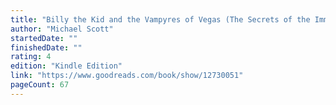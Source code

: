 ```yaml
---
title: "Billy the Kid and the Vampyres of Vegas (The Secrets of the Immortal Nicholas Flamel, #5.5)"
author: "Michael Scott"
startedDate: ""
finishedDate: ""
rating: 4
edition: "Kindle Edition"
link: "https://www.goodreads.com/book/show/12730051"
pageCount: 67
---
```



